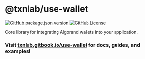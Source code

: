 # @txnlab/use-wallet

[![GitHub package.json version](https://img.shields.io/github/package-json/v/TxnLab/use-wallet?filename=packages%2Fuse-wallet%2Fpackage.json&label=version)](https://www.npmjs.com/package/@txnlab/use-wallet?activeTab=versions)
[![GitHub License](https://img.shields.io/github/license/TxnLab/use-wallet)](https://github.com/TxnLab/use-wallet/blob/main/LICENSE.md)

Core library for integrating Algorand wallets into your application.

### Visit [txnlab.gitbook.io/use-wallet](https://txnlab.gitbook.io/use-wallet) for docs, guides, and examples!
